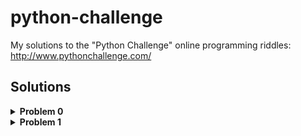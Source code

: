 # python-challenge
My solutions to the "Python Challenge" online programming riddles: http://www.pythonchallenge.com/

## Solutions
<details>
<summary><strong>Problem 0</strong></summary>
The hint is pretty informative for this problem; change the current number
in the url to the given number on the webpage, which is 2<sup>38</sup>. 
Open the new url in the default browser.
</details>

<details>
<summary><strong>Problem 1</strong></summary>
Caesar cipher where the given image is the key to the cipher:</br>
K -> M (shift two positions right)</br>
O -> Q (shift two positions right)</br>
E -> G (shift two positions right)</br>
The everybody thinks "twice" part is also hinting to the fact that we should
shift all letters in the jumbled text below to the right.</br>

Create a parsetree using BeautifulSoup to find the encrypted text, then using 
the key to the cipher, decrypt the message.</br>

Once the message is decrypted, it tells us to decrypt the url. Decrypt the name
of the html file and use that as the name of the next html page.
</details>
